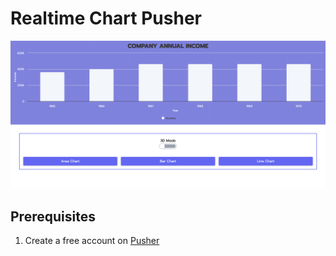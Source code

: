 # Realtime Chart Pusher

![Realtime Chart Pusher](./Home-Screen.png)

## Prerequisites

1. Create a free account on [Pusher](https://pusher.com/)
